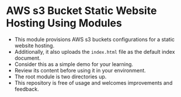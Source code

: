 # AWS s3 Bucket Static Website Hosting Using Modules

- This module provisions AWS s3 buckets configurations for a static website hosting.
- Additionally, it also uploads the `index.html` file as the default index document.
- Consider this as a simple demo for your learning.
- Review its content before using it in your environment.
- The root module is two directories up.
- This repository is free of usage and welcomes improvements and feedback.
